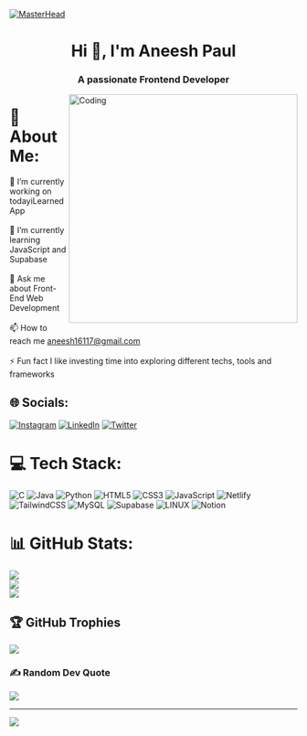 [![MasterHead](https://cdn.wallpapersafari.com/25/96/ihAOpL.jpg)](https://paulaneesh7.io)
<h1 align="center">Hi 👋, I'm Aneesh Paul</h1>
<h3 align="center">A passionate Frontend Developer</h3>
<img align="right" alt="Coding" width="400" src="https://images.squarespace-cdn.com/content/v1/5769fc401b631bab1addb2ab/1541580611624-TE64QGKRJG8SWAIUS7NS/coding-freak.gif">

# 💫 About Me:
🔭 I’m currently working on todayiLearned App<br><br>🌱 I’m currently learning JavaScript and Supabase<br><br>💬 Ask me about Front-End Web Development<br><br>📫 How to reach me aneesh16117@gmail.com<br><br>⚡ Fun fact I like investing time into exploring different techs, tools and frameworks


## 🌐 Socials:
[![Instagram](https://img.shields.io/badge/Instagram-%23E4405F.svg?logo=Instagram&logoColor=white)](https://instagram.com/paulaneesh7) [![LinkedIn](https://img.shields.io/badge/LinkedIn-%230077B5.svg?logo=linkedin&logoColor=white)](https://linkedin.com/in/aneesh-paul-a64aa6248) [![Twitter](https://img.shields.io/badge/Twitter-%231DA1F2.svg?logo=Twitter&logoColor=white)](https://twitter.com/vincenzo7v2) 

# 💻 Tech Stack:
![C](https://img.shields.io/badge/c-%2300599C.svg?style=for-the-badge&logo=c&logoColor=white) ![Java](https://img.shields.io/badge/java-%23ED8B00.svg?style=for-the-badge&logo=java&logoColor=white) ![Python](https://img.shields.io/badge/python-3670A0?style=for-the-badge&logo=python&logoColor=ffdd54) ![HTML5](https://img.shields.io/badge/html5-%23E34F26.svg?style=for-the-badge&logo=html5&logoColor=white) ![CSS3](https://img.shields.io/badge/css3-%231572B6.svg?style=for-the-badge&logo=css3&logoColor=white) ![JavaScript](https://img.shields.io/badge/javascript-%23323330.svg?style=for-the-badge&logo=javascript&logoColor=%23F7DF1E) ![Netlify](https://img.shields.io/badge/netlify-%23000000.svg?style=for-the-badge&logo=netlify&logoColor=#00C7B7) ![TailwindCSS](https://img.shields.io/badge/tailwindcss-%2338B2AC.svg?style=for-the-badge&logo=tailwind-css&logoColor=white) ![MySQL](https://img.shields.io/badge/mysql-%2300f.svg?style=for-the-badge&logo=mysql&logoColor=white) 	![Supabase](https://img.shields.io/badge/Supabase-3ECF8E?style=for-the-badge&logo=supabase&logoColor=white) ![LINUX](https://img.shields.io/badge/Linux-FCC624?style=for-the-badge&logo=linux&logoColor=black) ![Notion](https://img.shields.io/badge/Notion-%23000000.svg?style=for-the-badge&logo=notion&logoColor=white)
# 📊 GitHub Stats:
![](https://github-readme-stats.vercel.app/api?username=paulaneesh7&theme=dracula&hide_border=false&include_all_commits=true&count_private=true)<br/>
![](https://github-readme-streak-stats.herokuapp.com/?user=paulaneesh7&theme=dracula&hide_border=false)<br/>
![](https://github-readme-stats.vercel.app/api/top-langs/?username=paulaneesh7&theme=dracula&hide_border=false&include_all_commits=true&count_private=true&layout=compact)

## 🏆 GitHub Trophies
![](https://github-profile-trophy.vercel.app/?username=paulaneesh7&theme=radical&no-frame=false&no-bg=true&margin-w=4)

### ✍️ Random Dev Quote
![](https://quotes-github-readme.vercel.app/api?type=horizontal&theme=radical)

---
[![](https://visitcount.itsvg.in/api?id=paulaneesh7&icon=0&color=0)](https://visitcount.itsvg.in)

<!-- Proudly created with GPRM ( https://gprm.itsvg.in ) -->
